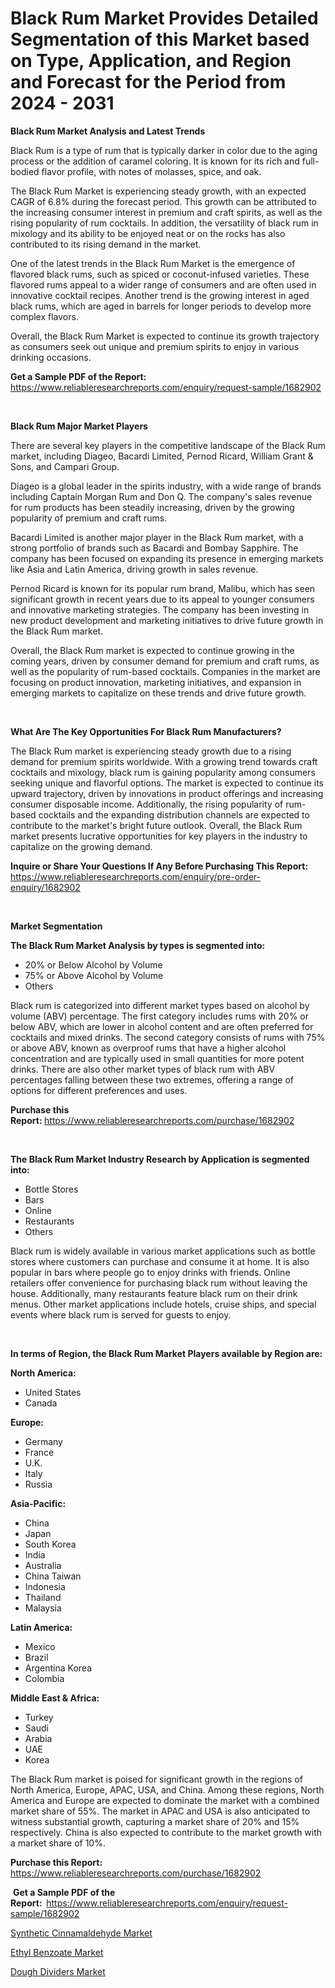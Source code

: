 <p><h1>Black Rum Market Provides Detailed Segmentation of this Market based on Type, Application, and Region and Forecast for the Period from 2024 - 2031</h1></p><p><strong>Black Rum Market Analysis and Latest Trends</strong></p>
<p><p>Black Rum is a type of rum that is typically darker in color due to the aging process or the addition of caramel coloring. It is known for its rich and full-bodied flavor profile, with notes of molasses, spice, and oak.</p><p>The Black Rum Market is experiencing steady growth, with an expected CAGR of 6.8% during the forecast period. This growth can be attributed to the increasing consumer interest in premium and craft spirits, as well as the rising popularity of rum cocktails. In addition, the versatility of black rum in mixology and its ability to be enjoyed neat or on the rocks has also contributed to its rising demand in the market.</p><p>One of the latest trends in the Black Rum Market is the emergence of flavored black rums, such as spiced or coconut-infused varieties. These flavored rums appeal to a wider range of consumers and are often used in innovative cocktail recipes. Another trend is the growing interest in aged black rums, which are aged in barrels for longer periods to develop more complex flavors.</p><p>Overall, the Black Rum Market is expected to continue its growth trajectory as consumers seek out unique and premium spirits to enjoy in various drinking occasions.</p></p>
<p><strong>Get a Sample PDF of the Report:&nbsp;</strong> <a href="https://www.reliableresearchreports.com/enquiry/request-sample/1682902">https://www.reliableresearchreports.com/enquiry/request-sample/1682902</a></p>
<p>&nbsp;</p>
<p><strong>Black Rum Major Market Players</strong></p>
<p><p>There are several key players in the competitive landscape of the Black Rum market, including Diageo, Bacardi Limited, Pernod Ricard, William Grant & Sons, and Campari Group. </p><p>Diageo is a global leader in the spirits industry, with a wide range of brands including Captain Morgan Rum and Don Q. The company's sales revenue for rum products has been steadily increasing, driven by the growing popularity of premium and craft rums.</p><p>Bacardi Limited is another major player in the Black Rum market, with a strong portfolio of brands such as Bacardi and Bombay Sapphire. The company has been focused on expanding its presence in emerging markets like Asia and Latin America, driving growth in sales revenue.</p><p>Pernod Ricard is known for its popular rum brand, Malibu, which has seen significant growth in recent years due to its appeal to younger consumers and innovative marketing strategies. The company has been investing in new product development and marketing initiatives to drive future growth in the Black Rum market.</p><p>Overall, the Black Rum market is expected to continue growing in the coming years, driven by consumer demand for premium and craft rums, as well as the popularity of rum-based cocktails. Companies in the market are focusing on product innovation, marketing initiatives, and expansion in emerging markets to capitalize on these trends and drive future growth.</p></p>
<p>&nbsp;</p>
<p><strong>What Are The Key Opportunities For Black Rum Manufacturers?</strong></p>
<p><p>The Black Rum market is experiencing steady growth due to a rising demand for premium spirits worldwide. With a growing trend towards craft cocktails and mixology, black rum is gaining popularity among consumers seeking unique and flavorful options. The market is expected to continue its upward trajectory, driven by innovations in product offerings and increasing consumer disposable income. Additionally, the rising popularity of rum-based cocktails and the expanding distribution channels are expected to contribute to the market's bright future outlook. Overall, the Black Rum market presents lucrative opportunities for key players in the industry to capitalize on the growing demand.</p></p>
<p><strong>Inquire or Share Your Questions If Any Before Purchasing This Report:</strong> <a href="https://www.reliableresearchreports.com/enquiry/pre-order-enquiry/1682902">https://www.reliableresearchreports.com/enquiry/pre-order-enquiry/1682902</a></p>
<p>&nbsp;</p>
<p><strong>Market Segmentation</strong></p>
<p><strong>The Black Rum Market Analysis by types is segmented into:</strong></p>
<p><ul><li>20% or Below Alcohol by Volume</li><li>75% or Above Alcohol by Volume</li><li>Others</li></ul></p>
<p><p>Black rum is categorized into different market types based on alcohol by volume (ABV) percentage. The first category includes rums with 20% or below ABV, which are lower in alcohol content and are often preferred for cocktails and mixed drinks. The second category consists of rums with 75% or above ABV, known as overproof rums that have a higher alcohol concentration and are typically used in small quantities for more potent drinks. There are also other market types of black rum with ABV percentages falling between these two extremes, offering a range of options for different preferences and uses.</p></p>
<p><strong>Purchase this Report:&nbsp;</strong><a href="https://www.reliableresearchreports.com/purchase/1682902">https://www.reliableresearchreports.com/purchase/1682902</a></p>
<p>&nbsp;</p>
<p><strong>The Black Rum Market Industry Research by Application is segmented into:</strong></p>
<p><ul><li>Bottle Stores</li><li>Bars</li><li>Online</li><li>Restaurants</li><li>Others</li></ul></p>
<p><p>Black rum is widely available in various market applications such as bottle stores where customers can purchase and consume it at home. It is also popular in bars where people go to enjoy drinks with friends. Online retailers offer convenience for purchasing black rum without leaving the house. Additionally, many restaurants feature black rum on their drink menus. Other market applications include hotels, cruise ships, and special events where black rum is served for guests to enjoy.</p></p>
<p>&nbsp;</p>
<p><strong>In terms of Region, the Black Rum Market Players available by Region are:</strong></p>
<p>
    <p> <strong> North America: </strong>
        <ul>
            <li>United States</li>
            <li>Canada</li>
        </ul>
        </p> 
    <p> <strong> Europe: </strong>
        <ul>
            <li>Germany</li>
            <li>France</li>
            <li>U.K.</li>
            <li>Italy</li>
            <li>Russia</li>
        </ul>
        </p> 
    <p> <strong> Asia-Pacific: </strong>
        <ul>
            <li>China</li>
            <li>Japan</li>
            <li>South Korea</li>
            <li>India</li>
            <li>Australia</li>
            <li>China Taiwan</li>
            <li>Indonesia</li>
            <li>Thailand</li>
            <li>Malaysia</li>
        </ul>
        </p> 
    <p> <strong> Latin America: </strong>
        <ul>
            <li>Mexico</li>
            <li>Brazil</li>
            <li>Argentina Korea</li>
            <li>Colombia</li>
        </ul>
        </p> 
    <p> <strong> Middle East & Africa: </strong>
        <ul>
            <li>Turkey</li>
            <li>Saudi</li>
            <li>Arabia</li>
            <li>UAE</li>
            <li>Korea</li>
        </ul>
    </p>
    </p>
<p><p>The Black Rum market is poised for significant growth in the regions of North America, Europe, APAC, USA, and China. Among these regions, North America and Europe are expected to dominate the market with a combined market share of 55%. The market in APAC and USA is also anticipated to witness substantial growth, capturing a market share of 20% and 15% respectively. China is also expected to contribute to the market growth with a market share of 10%.</p></p>
<p><strong>Purchase this Report: </strong><a href="https://www.reliableresearchreports.com/purchase/1682902">https://www.reliableresearchreports.com/purchase/1682902</a></p>
<p>&nbsp;<strong>Get a Sample PDF of the Report:&nbsp;&nbsp;</strong><a href="https://www.reliableresearchreports.com/enquiry/request-sample/1682902">https://www.reliableresearchreports.com/enquiry/request-sample/1682902</a></p>
<p><strong></strong></p>
<p><p><a href="https://github.com/bobicer/Market-Research-Report-List-2/blob/main/synthetic-cinnamaldehyde-market.md">Synthetic Cinnamaldehyde Market</a></p><p><a href="https://github.com/timeliteaut/Market-Research-Report-List-1/blob/main/ethyl-benzoate-market.md">Ethyl Benzoate Market</a></p><p><a href="https://github.com/seekum/Market-Research-Report-List-1/blob/main/dough-dividers-market.md">Dough Dividers Market</a></p></p>